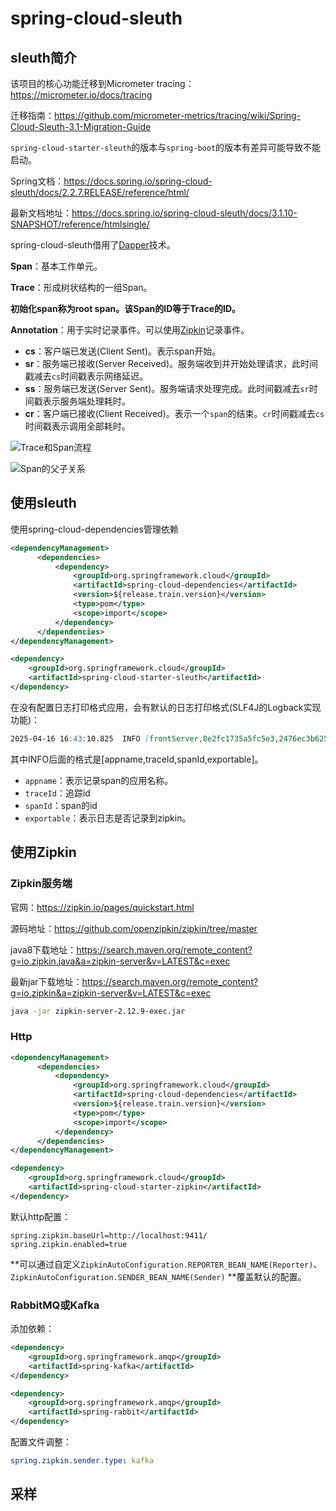 

# spring-cloud-sleuth

## sleuth简介

该项目的核心功能迁移到Micrometer tracing：https://micrometer.io/docs/tracing

迁移指南：https://github.com/micrometer-metrics/tracing/wiki/Spring-Cloud-Sleuth-3.1-Migration-Guide

`spring-cloud-starter-sleuth`的版本与`spring-boot`的版本有差异可能导致不能启动。

Spring文档：https://docs.spring.io/spring-cloud-sleuth/docs/2.2.7.RELEASE/reference/html/

最新文档地址：https://docs.spring.io/spring-cloud-sleuth/docs/3.1.10-SNAPSHOT/reference/htmlsingle/



spring-cloud-sleuth借用了[Dapper](https://research.google.com/pubs/pub36356.html)技术。

**Span**：基本工作单元。

**Trace**：形成树状结构的一组Span。

**初始化span称为root span。该Span的ID等于Trace的ID。**

**Annotation**：用于实时记录事件。可以使用[Zipkin](https://zipkin.io/)记录事件。

- **cs**：客户端已发送(Client Sent)。表示span开始。
- **sr**：服务端已接收(Server Received)。服务端收到并开始处理请求，此时间戳减去`cs`时间戳表示网络延迟。
- **ss**：服务端已发送(Server Sent)。服务端请求处理完成。此时间戳减去`sr`时间戳表示服务端处理耗时。
- **cr**：客户端已接收(Client Received)。表示一个`span`的结束。`cr`时间戳减去`cs`时间戳表示调用全部耗时。



![Trace和Span流程](http://47.101.155.205/image-20250416134540189.png)



![Span的父子关系](http://47.101.155.205/image-20250416134635133.png)



## 使用sleuth

使用spring-cloud-dependencies管理依赖

~~~xml
<dependencyManagement> 
      <dependencies>
          <dependency>
              <groupId>org.springframework.cloud</groupId>
              <artifactId>spring-cloud-dependencies</artifactId>
              <version>${release.train.version}</version>
              <type>pom</type>
              <scope>import</scope>
          </dependency>
      </dependencies>
</dependencyManagement>

<dependency> 
    <groupId>org.springframework.cloud</groupId>
    <artifactId>spring-cloud-starter-sleuth</artifactId>
</dependency>

~~~



在没有配置日志打印格式应用，会有默认的日志打印格式(SLF4J的Logback实现功能)：

~~~md
2025-04-16 16:43:10.825  INFO [frontServer,8e2fc1735a5fc5e3,2476ec3b6252548c,true] 21196 --- [Undertow task-2] com.oycm.controller.CustomerController   : /getCus

~~~

其中INFO后面的格式是[appname,traceId,spanId,exportable]。

- `appname`：表示记录span的应用名称。
- `traceId`：追踪id
- `spanId`：span的id
- `exportable`：表示日志是否记录到zipkin。





## 使用Zipkin

### Zipkin服务端

官网：https://zipkin.io/pages/quickstart.html

源码地址：https://github.com/openzipkin/zipkin/tree/master

java8下载地址：https://search.maven.org/remote_content?g=io.zipkin.java&a=zipkin-server&v=LATEST&c=exec

最新jar下载地址：https://search.maven.org/remote_content?g=io.zipkin&a=zipkin-server&v=LATEST&c=exec



~~~bash
java -jar zipkin-server-2.12.9-exec.jar

~~~





### Http

~~~xml
<dependencyManagement> 
      <dependencies>
          <dependency>
              <groupId>org.springframework.cloud</groupId>
              <artifactId>spring-cloud-dependencies</artifactId>
              <version>${release.train.version}</version>
              <type>pom</type>
              <scope>import</scope>
          </dependency>
      </dependencies>
</dependencyManagement>

<dependency> 
    <groupId>org.springframework.cloud</groupId>
    <artifactId>spring-cloud-starter-zipkin</artifactId>
</dependency>

~~~

默认http配置：

~~~properties
spring.zipkin.baseUrl=http://localhost:9411/
spring.zipkin.enabled=true

~~~



**可以通过自定义`ZipkinAutoConfiguration.REPORTER_BEAN_NAME(Reporter)`、`ZipkinAutoConfiguration.SENDER_BEAN_NAME(Sender)` **覆盖默认的配置。



### RabbitMQ或Kafka

添加依赖：

~~~xml
<dependency> 
    <groupId>org.springframework.amqp</groupId>
    <artifactId>spring-kafka</artifactId>
</dependency>

<dependency> 
    <groupId>org.springframework.amqp</groupId>
    <artifactId>spring-rabbit</artifactId>
</dependency>

~~~

配置文件调整：

~~~yml
spring.zipkin.sender.type: kafka

~~~



## 采样


